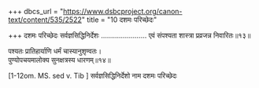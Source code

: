+++
dbcs_url = "https://www.dsbcproject.org/canon-text/content/535/2522"
title = "10 दशमः परिच्छेदः"

+++
दशमः परिच्छेदः
सर्वज्ञसिद्धिनिर्देशः
.......................
एवं संपश्यता शास्त्रा प्रव्रजन्न निवारितः॥१३॥

पश्यतः प्रातिहार्याणि धर्मं चास्यानुशृण्वतः।  
पुण्योपचयमालोक्य सुनक्षत्रस्य धारणम्॥१४॥

[1-12om. MS. sed v. Tib ]
सर्वज्ञसिद्धिनिर्देशो नाम दशमः परिच्छेदः
